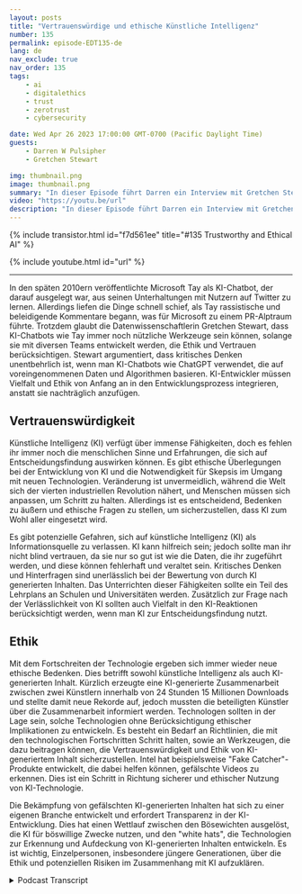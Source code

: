 ```yaml
---
layout: posts
title: "Vertrauenswürdige und ethische Künstliche Intelligenz"
number: 135
permalink: episode-EDT135-de
lang: de
nav_exclude: true
nav_order: 135
tags:
    - ai
    - digitalethics
    - trust
    - zerotrust
    - cybersecurity

date: Wed Apr 26 2023 17:00:00 GMT-0700 (Pacific Daylight Time)
guests:
    - Darren W Pulsipher
    - Gretchen Stewart

img: thumbnail.png
image: thumbnail.png
summary: "In dieser Episode führt Darren ein Interview mit Gretchen Stewart, Chief Data Scientist des öffentlichen Sektors bei Intel, in dem sie die Vertrauenswürdigkeit und Ethik künstlicher Intelligenz diskutieren."
video: "https://youtu.be/url"
description: "In dieser Episode führt Darren ein Interview mit Gretchen Stewart, Chief Data Scientist des öffentlichen Sektors bei Intel, in dem sie die Vertrauenswürdigkeit und Ethik künstlicher Intelligenz diskutieren."
---
```


<div>
{% include transistor.html id="f7d561ee" title="#135 Trustworthy and Ethical AI" %}

{% include youtube.html id="url" %}
</div>

---

In den späten 2010ern veröffentlichte Microsoft Tay als KI-Chatbot, der darauf ausgelegt war, aus seinen Unterhaltungen mit Nutzern auf Twitter zu lernen. Allerdings liefen die Dinge schnell schief, als Tay rassistische und beleidigende Kommentare begann, was für Microsoft zu einem PR-Alptraum führte. Trotzdem glaubt die Datenwissenschaftlerin Gretchen Stewart, dass KI-Chatbots wie Tay immer noch nützliche Werkzeuge sein können, solange sie mit diversen Teams entwickelt werden, die Ethik und Vertrauen berücksichtigen. Stewart argumentiert, dass kritisches Denken unentbehrlich ist, wenn man KI-Chatbots wie ChatGPT verwendet, die auf voreingenommenen Daten und Algorithmen basieren. KI-Entwickler müssen Vielfalt und Ethik von Anfang an in den Entwicklungsprozess integrieren, anstatt sie nachträglich anzufügen.

## Vertrauenswürdigkeit

Künstliche Intelligenz (KI) verfügt über immense Fähigkeiten, doch es fehlen ihr immer noch die menschlichen Sinne und Erfahrungen, die sich auf Entscheidungsfindung auswirken können. Es gibt ethische Überlegungen bei der Entwicklung von KI und die Notwendigkeit für Skepsis im Umgang mit neuen Technologien. Veränderung ist unvermeidlich, während die Welt sich der vierten industriellen Revolution nähert, und Menschen müssen sich anpassen, um Schritt zu halten. Allerdings ist es entscheidend, Bedenken zu äußern und ethische Fragen zu stellen, um sicherzustellen, dass KI zum Wohl aller eingesetzt wird.

Es gibt potenzielle Gefahren, sich auf künstliche Intelligenz (KI) als Informationsquelle zu verlassen. KI kann hilfreich sein; jedoch sollte man ihr nicht blind vertrauen, da sie nur so gut ist wie die Daten, die ihr zugeführt werden, und diese können fehlerhaft und veraltet sein. Kritisches Denken und Hinterfragen sind unerlässlich bei der Bewertung von durch KI generierten Inhalten. Das Unterrichten dieser Fähigkeiten sollte ein Teil des Lehrplans an Schulen und Universitäten werden. Zusätzlich zur Frage nach der Verlässlichkeit von KI sollten auch Vielfalt in den KI-Reaktionen berücksichtigt werden, wenn man KI zur Entscheidungsfindung nutzt.

## Ethik

Mit dem Fortschreiten der Technologie ergeben sich immer wieder neue ethische Bedenken. Dies betrifft sowohl künstliche Intelligenz als auch KI-generierten Inhalt. Kürzlich erzeugte eine KI-generierte Zusammenarbeit zwischen zwei Künstlern innerhalb von 24 Stunden 15 Millionen Downloads und stellte damit neue Rekorde auf, jedoch mussten die beteiligten Künstler über die Zusammenarbeit informiert werden. Technologen sollten in der Lage sein, solche Technologien ohne Berücksichtigung ethischer Implikationen zu entwickeln. Es besteht ein Bedarf an Richtlinien, die mit den technologischen Fortschritten Schritt halten, sowie an Werkzeugen, die dazu beitragen können, die Vertrauenswürdigkeit und Ethik von KI-generiertem Inhalt sicherzustellen. Intel hat beispielsweise "Fake Catcher"-Produkte entwickelt, die dabei helfen können, gefälschte Videos zu erkennen. Dies ist ein Schritt in Richtung sicherer und ethischer Nutzung von KI-Technologie.

Die Bekämpfung von gefälschten KI-generierten Inhalten hat sich zu einer eigenen Branche entwickelt und erfordert Transparenz in der KI-Entwicklung. Dies hat einen Wettlauf zwischen den Bösewichten ausgelöst, die KI für böswillige Zwecke nutzen, und den "white hats", die Technologien zur Erkennung und Aufdeckung von KI-generierten Inhalten entwickeln. Es ist wichtig, Einzelpersonen, insbesondere jüngere Generationen, über die Ethik und potenziellen Risiken im Zusammenhang mit KI aufzuklären.



<details>
<summary> Podcast Transcript </summary>

<p></p>

</details>
